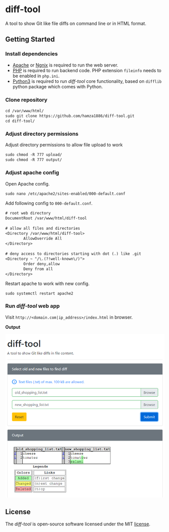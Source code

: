 # diff-tool

A tool to show Git like file diffs on command line or in HTML format.

## Getting Started

### Install dependencies

- [Apache](https://httpd.apache.org/) or [Ngnix](https://www.nginx.com/) is required to run the web server.
- [PHP](https://www.php.net/) is required to run backend code. PHP extension `fileinfo` needs to be enabled in `php.ini`.
- [Python3](https://www.python.org/) is required to run *diff-tool* core functionality, based on `difflib` python package which comes with Python.

### Clone repository

```shell script
cd /var/www/html/
sudo git clone https://github.com/hamza1886/diff-tool.git
cd diff-tool/
```

### Adjust directory permissions

Adjust directory permissions to allow file upload to work

```shell script
sudo chmod -R 777 upload/
sudo chmod -R 777 output/
```

### Adjust apache config

Open Apache config.

```shell script
sudo nano /etc/apache2/sites-enabled/000-default.conf
```

Add following config to `000-default.conf`.

```apacheconfig
# root web directory
DocumentRoot /var/www/html/diff-tool

# allow all files and directories
<Directory /var/www/html/diff-tool>
        AllowOverride All
</Directory>

# deny access to directories starting with dot (.) like .git
<Directory ~ "/\.(?!well-known\/)">
        Order deny,allow
        Deny from all
</Directory>
```

Restart apache to work with new config.

```shell script
sudo systemctl restart apache2
```

### Run *diff-tool* web app

Visit `http://<domain.com|ip_address>/index.html` in browser.

**Output**

![web_output](extras/web_output.png)

## License

The *diff-tool* is open-source software licensed under the MIT [license](LICENSE).
